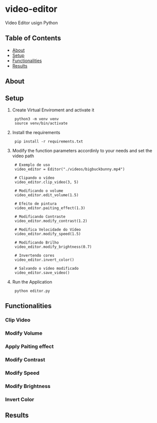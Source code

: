 # video-editor
Video Editor usign Python

## Table of Contents
- [About](#about)
- [Setup](#setup)
- [Functionalities](#functionalities)
- [Results](#results)

## About

## Setup
1. Create Virtual Enviroment and activate it

        python3 -m venv venv
        source venv/bin/activate

2. Install the requirements

        pip install -r requirements.txt

3. Modify the function parameters accordinly to your needs and set the video path

        # Exemplo de uso
        video_editor = Editor("./videos/bigbuckbunny.mp4")

        # Clipando o vídeo
        video_editor.clip_video(3, 5)

        # Modificando o volume
        video_editor.edit_volume(1.5)

        # Efeito de pintura
        video_editor.paiting_effect(1.3)

        # Modificando Contraste
        video_editor.modify_contrast(1.2)

        # Modifica Velocidade do Vídeo
        video_editor.modify_speed(1.5)

        # Modificando Brilho
        video_editor.modify_brightness(0.7)

        # Invertendo cores
        video_editor.invert_color()

        # Salvando o vídeo modificado
        video_editor.save_video()

4. Run the Application

        python editor.py

## Functionalities
### Clip Video
### Modify Volume
### Apply Paiting effect
### Modify Contrast
### Modify Speed
### Modify Brightness
### Invert Color

## Results